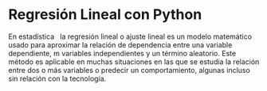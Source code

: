# Regresión Lineal con Python

En estadística   la regresión lineal o ajuste lineal es un modelo matemático usado para aproximar la relación de dependencia entre una variable dependiente,  m variables independientes  y un término aleatorio. Este método es aplicable en muchas situaciones en las que se estudia la relación entre dos o más variables o predecir un comportamiento, algunas incluso sin relación con la tecnología.
